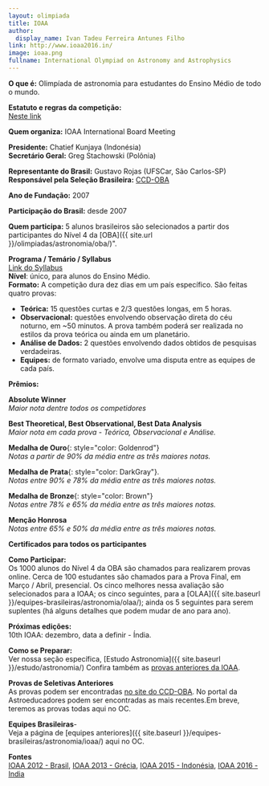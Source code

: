 ```yaml
---  
layout: olimpiada  
title: IOAA  
author:  
  display_name: Ivan Tadeu Ferreira Antunes Filho  
link: http://www.ioaa2016.in/
image: ioaa.png
fullname: International Olympiad on Astronomy and Astrophysics
---  
```

  

**O que é:** Olimpíada de astronomia para estudantes do Ensino Médio de todo o mundo.   

**Estatuto e regras da competição:**  
[Neste link](http://www.ioaa2016.in/ioaa-statutes/)   

**Quem organiza:** IOAA International Board Meeting  

**Presidente:** Chatief Kunjaya (Indonésia)  
**Secretário Geral:** Greg Stachowski (Polônia)  

**Representante do Brasil:** Gustavo Rojas (UFSCar, São Carlos-SP)  
**Responsável pela Seleção Brasileira:** [CCD-OBA](http://ccd-oba.org/)  

**Ano de Fundação:** 2007  

**Participação do Brasil:** desde 2007  

**Quem participa:** 5 alunos brasileiros são selecionados a partir dos participantes do Nível 4 da [OBA]({{ site.url }}/olimpiadas/astronomia/oba/)".  

**Programa / Temário / Syllabus**  
[Link do Syllabus](http://www.ioaa2016.in/ioaa-syllabus/)  
**Nível**: único, para alunos do Ensino Médio.  
**Formato:** A competição dura dez dias em um país específico. São feitas quatro provas:  
  
+ **Teórica:** 15 questões curtas e 2/3 questões longas, em 5 horas.   
+ **Observacional:** questões envolvendo observação direta do céu noturno, em ~50 minutos. A prova também poderá ser realizada no estilos da prova teórica ou ainda em um planetário.   
+ **Análise de Dados:** 2 questões envolvendo dados obtidos de pesquisas verdadeiras.   
+ **Equipes:** de formato variado, envolve uma disputa entre as equipes de cada país.   
  
**Prêmios:**  
  
  
**Absolute Winner**  
_Maior nota dentre todos os competidores_  

**Best Theoretical, Best Observational, Best Data Analysis**  
_Maior nota em cada prova - Teórica, Observacional e Análise._  

**Medalha de Ouro**{: style="color: Goldenrod"}  
_Notas a partir de 90% da média entre as três maiores notas._  

**Medalha de Prata**{: style="color: DarkGray"}.  
_Notas entre 90% e 78% da média entre as três maiores notas._  

**Medalha de Bronze**{: style="color: Brown"}  
_Notas entre 78% e 65% da média entre as três maiores notas._  

**Menção Honrosa**  
_Notas entre 65% e 50% da média entre as três maiores notas._  

**Certificados para todos os participantes**  

**Como Participar:**  
Os 1000 alunos do Nível 4 da OBA são chamados para realizarem provas online. Cerca de 100 estudantes são chamados para a Prova Final, em Março / Abril, presencial. Os cinco melhores nessa avaliação são selecionados para a IOAA; os cinco seguintes, para a [OLAA]({{ site.baseurl }}/equipes-brasileiras/astronomia/olaa/); ainda os 5 seguintes para serem suplentes (há alguns detalhes que podem mudar de ano para ano).  

**Próximas edições:**  
10th IOAA: dezembro, data a definir - Índia.  

**Como se Preparar:**  
Ver nossa seção específica, [Estudo Astronomia]({{ site.baseurl }}/estudo/astronomia/) Confira também as [provas anteriores da IOAA](http://www.ioaa2013.gr/index.php?option=com_rokdownloads&amp;view=folder&amp;Itemid=113&amp;lang=en).  

**Provas de Seletivas Anteriores**  
As provas podem ser encontradas [no site do CCD-OBA](http://ccd-oba.blogspot.com.br/). No portal da Astroeducadores podem ser encontradas as mais recentes.Em breve, teremos as provas todas aqui no OC.  

**Equipes Brasileiras**-  
Veja a página de [equipes anteriores]({{ site.baseurl }}/equipes-brasileiras/astronomia/ioaa/) aqui no OC.  

**Fontes**  
[IOAA 2012 - Brasil](http://www.ioaa2012.ufrj.br/), [IOAA 2013 - Grécia](http://www.ioaa2013.gr/), [IOAA 2015 - Indonésia](http://ioaa2015.org/index.php/site/index?view=home), [IOAA 2016 - India](http://www.ioaa2016.in/)
